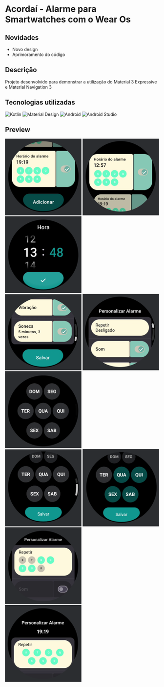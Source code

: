 # Acordaí - Alarme para Smartwatches com o Wear Os

## Novidades

- Novo design
- Aprimoramento do código

## Descrição

Projeto desenvolvido para demonstrar a utilização do Material 3 Expressive e Material Navigation 3

## Tecnologias utilizadas

<p>

<img alt="Kotlin" src="https://img.shields.io/badge/Kotlin-7F52FF?style=for-the-badge&logo=Kotlin&logoColor=white">
<img alt="Material Design" src="https://img.shields.io/badge/Material%20UI-007FFF?style=for-the-badge&logo=mui&logoColor=white">
<img alt="Android" src="https://img.shields.io/badge/Android-3DDC84?style=for-the-badge&logo=android&logoColor=white">
<img alt="Android Studio" src="https://img.shields.io/badge/Android%20Studio-008678.svg?style=for-the-badge&logo=android-studio&logoColor=white">

</p>

## Preview

<div>
<img src="screenshots/screen_shoot_1_alarm_wear_app.png" alt="drawing" style="width:250px;"/>
<img src="screenshots/screen_shoot_2_alarm_wear_app.png" alt="drawing" style="width:250px;"/>
<img src="screenshots/screen_shoot_3_alarm_wear_app.png" alt="drawing" style="width:250px;"/>
<div>

<div>
<img src="screenshots/screen_shoot_4_alarm_wear_app.png" alt="drawing" style="width:250px;"/>
<img src="screenshots/screen_shoot_5_alarm_wear_app.png" alt="drawing" style="width:250px;"/>
<img src="screenshots/screen_shoot_6_alarm_wear_app.png" alt="drawing" style="width:250px;"/>
<div>

<div>
<img src="screenshots/screen_shoot_7_alarm_wear_app.png" alt="drawing" style="width:250px;"/>
<img src="screenshots/screen_shoot_8_alarm_wear_app.png" alt="drawing" style="width:250px;"/>
<img src="screenshots/screen_shoot_9_alarm_wear_app.png" alt="drawing" style="width:250px;"/>
<div>

<div>
<img src="screenshots/screen_shoot_10_alarm_wear_app.png" alt="drawing" style="width:250px;"/>
<div>
